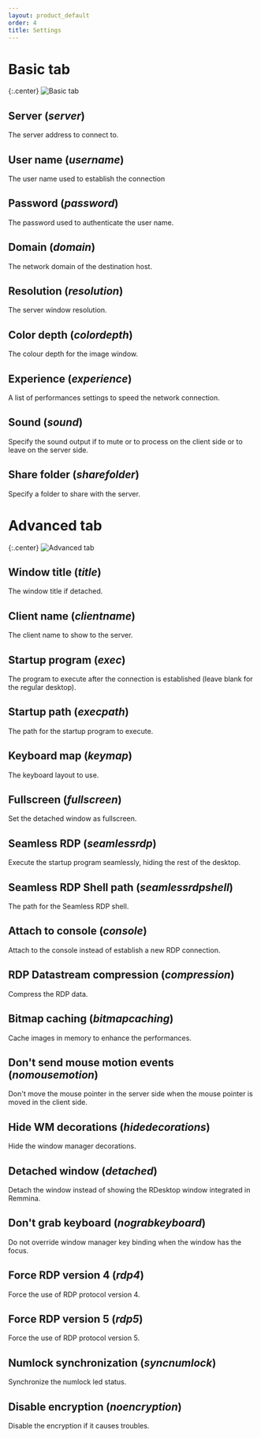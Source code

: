 ```yaml
---
layout: product_default
order: 4
title: Settings
---
```

# Basic tab

{:.center}
![Basic tab](/resources/remmina-plugin-rdesktop/archive/latest/english/general.png)

## **Server** (*server*)

The server address to connect to.

## **User name** (*username*)

The user name used to establish the connection

## **Password** (*password*)

The password used to authenticate the user name.

## **Domain** (*domain*)

The network domain of the destination host.

## **Resolution** (*resolution*)

The server window resolution.

## **Color depth** (*colordepth*)

The colour depth for the image window.

## **Experience** (*experience*)

A list of performances settings to speed the network connection.

## **Sound** (*sound*)

Specify the sound output if to mute or to process on the client side or to leave
on the server side.

## **Share folder** (*sharefolder*)

Specify a folder to share with the server.

# Advanced tab

{:.center}
![Advanced tab](/resources/remmina-plugin-rdesktop/archive/latest/english/advanced.png)

## **Window title** (*title*)

The window title if detached.

## **Client name** (*clientname*)

The client name to show to the server.

## **Startup program** (*exec*)

The program to execute after the connection is established (leave blank for the
regular desktop).

## **Startup path** (*execpath*)

The path for the startup program to execute.

## **Keyboard map** (*keymap*)

The keyboard layout to use.

## **Fullscreen** (*fullscreen*)

Set the detached window as fullscreen.

## **Seamless RDP** (*seamlessrdp*)

Execute the startup program seamlessly, hiding the rest of the desktop.

## **Seamless RDP Shell path** (*seamlessrdpshell*)

The path for the Seamless RDP shell.

## **Attach to console** (*console*)

Attach to the console instead of establish a new RDP connection.

## **RDP Datastream compression** (*compression*)

Compress the RDP data.

## **Bitmap caching** (*bitmapcaching*)

Cache images in memory to enhance the performances.

## **Don't send mouse motion events** (*nomousemotion*)

Don't move the mouse pointer in the server side when the mouse pointer is moved
in the client side.

## **Hide WM decorations** (*hidedecorations*)

Hide the window manager decorations.

## **Detached window** (*detached*)

Detach the window instead of showing the RDesktop window integrated in Remmina.

## **Don't grab keyboard** (*nograbkeyboard*)

Do not override window manager key binding when the window has the focus.

## **Force RDP version 4** (*rdp4*)

Force the use of RDP protocol version 4.

## **Force RDP version 5** (*rdp5*)

Force the use of RDP protocol version 5.

## **Numlock synchronization** (*syncnumlock*)

Synchronize the numlock led status.

## **Disable encryption** (*noencryption*)

Disable the encryption if it causes troubles.
